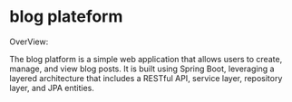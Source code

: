 # blog plateform 

OverView:

The blog platform is a simple web application that allows users to create, manage, and view blog posts. It is built using Spring Boot, leveraging a layered architecture that includes a RESTful API, service layer, repository layer, and JPA entities.

